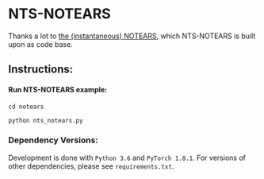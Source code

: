 # NTS-NOTEARS

Thanks a lot to [the (instantaneous) NOTEARS](https://github.com/xunzheng/notears), which NTS-NOTEARS is built upon as code base.

## Instructions:
#### Run NTS-NOTEARS example:

```cd notears```

```python nts_notears.py```

### Dependency Versions:
Development is done with `Python 3.6` and `PyTorch 1.8.1`. For versions of other dependencies, please see `requirements.txt`.
